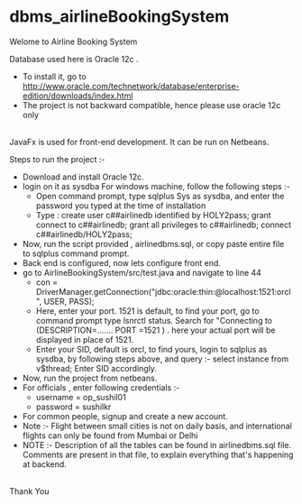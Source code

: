 # dbms_airlineBookingSystem

Welome to Airline Booking System
						

Database used here is Oracle 12c .
 * To install it, go to http://www.oracle.com/technetwork/database/enterprise-edition/downloads/index.html
 * The project is not backward compatible, hence please use oracle 12c only
<br>
JavaFx is used for front-end development. It can be run on Netbeans.

Steps to run the project :- 
 * Download and install Oracle 12c.
 * login on it as sysdba
   For windows machine, follow the following steps :-
   * Open command prompt, type sqlplus Sys as sysdba, and enter the password you typed at the time of installation
   * Type : create user c##airlinedb identified by HOLY2pass;
            grant connect to c##airlinedb;
            grant all privileges to c##airlinedb;
            connect c##airlinedb/HOLY2pass;
 * Now, run the script provided , airlinedbms.sql, or copy paste entire file to sqlplus command prompt.
 * Back end is configured, now lets configure front end.
 * go to AirlineBookingSystem/src/test.java and navigate to line 44 
   *  con = DriverManager.getConnection("jdbc:oracle:thin:@localhost:1521:orcl", USER, PASS);  
   * Here, enter your port. 1521 is default, to find your port, go to command prompt type lsnrctl status. Search for "Connecting to (DESCRIPTION=....... PORT =1521 ) . here your actual port will be displayed in place of 1521.
   * Enter your SID, default is orcl, to find yours, login to sqlplus as sysdba, by following steps above, and query :- select instance from v$thread; 
     Enter SID accordingly.
 * Now, run the project from netbeans.
 * For officials , enter following credentials :-
   * username = op_sushil01
   * password = sushilkr
 * For common people, signup and create a new account.
 * Note :- Flight between small cities is not on daily basis, and international flights can only be found from Mumbai or Delhi
 * NOTE :- Description of all the tables can be found in airlinedbms.sql file. Comments are present in that file, to explain everything that's  happening at backend.

<br>
Thank You
